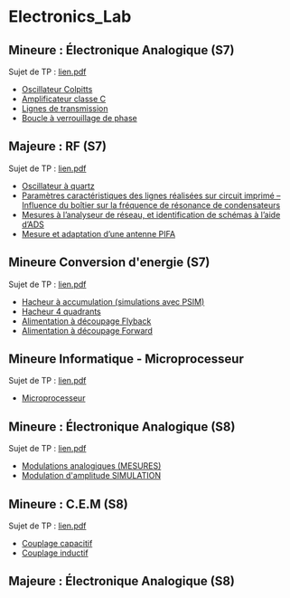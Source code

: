 # Electronics_Lab

## Mineure : Électronique Analogique (S7)
Sujet de TP : [lien.pdf](Sujets/S7%20Poly%20TP%202A%202023_2024.pdf)
- [Oscillateur Colpitts](S7_Mineure_Elec/2G2TP1_WEIDLE_LANFREDI_COLPITTS.pdf)
- [Amplificateur classe C](S7_Mineure_Elec/2G2TP1_WEIDLE_LANFREDI_AmplificateurClasseC.pdf)
- [Lignes de transmission](S7_Mineure_Elec/2G2TP1_WEIDLE_LANFREDI_Ligne_de_Transmission.pdf)
- [Boucle à verrouillage de phase](S7_Mineure_Elec/2G2TP1_WEIDLE_LANFREDI_BOUCLE-A-VERROUILLAGE-DE-PHASE.pdf)

## Majeure : RF (S7)
Sujet de TP : [lien.pdf](Sujets/Poly%20TP%20RF%202022%202023.pdf)
- [Oscillateur à quartz](S7_Majeure_Elec/2G2TP1_WEIDLE_LANFREDI_OscillateurQuartz.pdf)
- [Paramètres caractéristiques des lignes réalisées sur circuit imprimé – Influence du boîtier sur la fréquence de résonance de condensateurs](S7_Majeure_Elec/2G2TP1_WEIDLE_LANFREDI_Paramètres_des_lignes.pdf)
- [Mesures à l’analyseur de réseau, et identification de schémas à l’aide d’ADS](S7_Majeure_Elec/2G2TP1_WEIDLE_LANFREDI_Mesures_analyseur_réseau_et_identification.pdf)
- [Mesure et adaptation d’une antenne PIFA](S7_Majeure_Elec/2G2TP1_WEIDLE_LANFREDI_Antenne_PIFA.pdf)

## Mineure Conversion d'energie (S7)
Sujet de TP : [lien.pdf](Sujets/TP_Complet1234_Conv2emAnnee_2020.pdf)
- [Hacheur à accumulation (simulations avec PSIM)](S7_Mineure_CE/2G2TP1_WEIDLE_LANFREDI_PSIM.pdf)
- [Hacheur 4 quadrants](S7_Mineure_CE/2G2TP1_WEIDLE_LANFREDI_H4Q.pdf)
- [Alimentation à découpage Flyback ](S7_Mineure_CE/2G2TP1_WEIDLE_LANFREDI_FLYBACK.pdf)
- [Alimentation à découpage Forward](S7_Mineure_CE/2G2TP1_WEIDLE_LANFREDI_FORWARD.pdf)

## Mineure Informatique - Microprocesseur
Sujet de TP : [lien.pdf](Sujets/LAB_Micro2_2023-2024_v03_EN.pdf)
- [Microprocesseur](S7_Mineure_Info/2G2TP1_TP4_MICROP_WEIDLE_LANFREDI.pdf)


## Mineure : Électronique Analogique (S8)
Sujet de TP : [lien.pdf](Sujets/S7-Poly-TP-2A-2023_2024.pdf)
- [Modulations analogiques (MESURES)]()
- [Modulation d'amplitude SIMULATION](2G3TP5_TP2_WEIDLE_LANFREDI_SIMULATION_RFID.pdf)

## Mineure : C.E.M (S8)
Sujet de TP : [lien.pdf](Sujets/S7-Poly-TP-2A-2023_2024.pdf)
- [Couplage capacitif](2G3TP5_TP1_WEIFLE_LANFREDI.pdf)
- [Couplage inductif](2G3TP5_TP2_WEIFLE_LANFREDI.pdf)
## Majeure : Électronique Analogique (S8)


